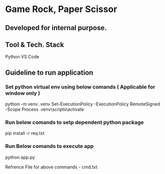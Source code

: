 # Game Rock, Paper Scissor
## Developed for internal purpose.
## Tool & Tech. Stack
Python
VS Code

## Guideline to run application
### Set python virtual env using below comands ( Applicable for window only )
python -m venv .venv
Set-ExecutionPolicy -ExecutionPolicy RemoteSigned -Scope Process
.venv\scripts\activate
### Run below comands to setp dependent python package
pip install -r req.txt
### Run Below comands to execute app
python app.py

Refrence File for above commands - cmd.txt
